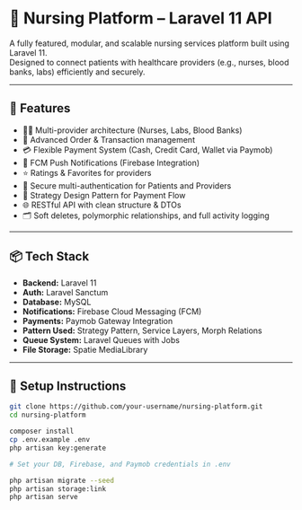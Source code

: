 # 🏥 Nursing Platform – Laravel 11 API

A fully featured, modular, and scalable nursing services platform built using Laravel 11.  
Designed to connect patients with healthcare providers (e.g., nurses, blood banks, labs) efficiently and securely.

---

## 🚀 Features

- 🧑‍⚕️ Multi-provider architecture (Nurses, Labs, Blood Banks)
- 🧾 Advanced Order & Transaction management
- 💳 Flexible Payment System (Cash, Credit Card, Wallet via Paymob)
- 📱 FCM Push Notifications (Firebase Integration)
- ⭐ Ratings & Favorites for providers
- 🔐 Secure multi-authentication for Patients and Providers
- 🎯 Strategy Design Pattern for Payment Flow
- 🌐 RESTful API with clean structure & DTOs
- 🗂️ Soft deletes, polymorphic relationships, and full activity logging

---

## 📦 Tech Stack

- **Backend:** Laravel 11
- **Auth:** Laravel Sanctum
- **Database:** MySQL
- **Notifications:** Firebase Cloud Messaging (FCM)
- **Payments:** Paymob Gateway Integration
- **Pattern Used:** Strategy Pattern, Service Layers, Morph Relations
- **Queue System:** Laravel Queues with Jobs
- **File Storage:** Spatie MediaLibrary

---

## 🔧 Setup Instructions

```bash
git clone https://github.com/your-username/nursing-platform.git
cd nursing-platform

composer install
cp .env.example .env
php artisan key:generate

# Set your DB, Firebase, and Paymob credentials in .env

php artisan migrate --seed
php artisan storage:link
php artisan serve
